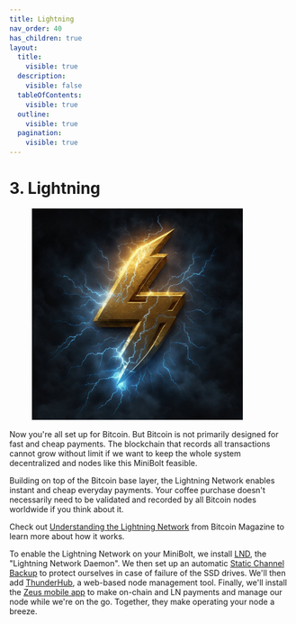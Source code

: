 ```yaml
---
title: Lightning
nav_order: 40
has_children: true
layout:
  title:
    visible: true
  description:
    visible: false
  tableOfContents:
    visible: true
  outline:
    visible: true
  pagination:
    visible: true
---
```


# 3. Lightning

<figure><img src="../.gitbook/assets/lightning.jpg" alt="" width="375"><figcaption></figcaption></figure>

Now you're all set up for Bitcoin. But Bitcoin is not primarily designed for fast and cheap payments. The blockchain that records all transactions cannot grow without limit if we want to keep the whole system decentralized and nodes like this MiniBolt feasible.

Building on top of the Bitcoin base layer, the Lightning Network enables instant and cheap everyday payments. Your coffee purchase doesn't necessarily need to be validated and recorded by all Bitcoin nodes worldwide if you think about it.

Check out [Understanding the Lightning Network](https://bitcoinmagazine.com/technical/understanding-the-lightning-network-part-building-a-bidirectional-payment-channel-1464710791) from Bitcoin Magazine to learn more about how it works.

To enable the Lightning Network on your MiniBolt, we install [LND](lightning-client.md), the "Lightning Network Daemon". We then set up an automatic [Static Channel Backup](channel-backup.md) to protect ourselves in case of failure of the SSD drives. We'll then add [ThunderHub](web-app.md), a web-based node management tool. Finally, we'll install the [Zeus mobile app](mobile-app.md) to make on-chain and LN payments and manage our node while we're on the go. Together, they make operating your node a breeze.
